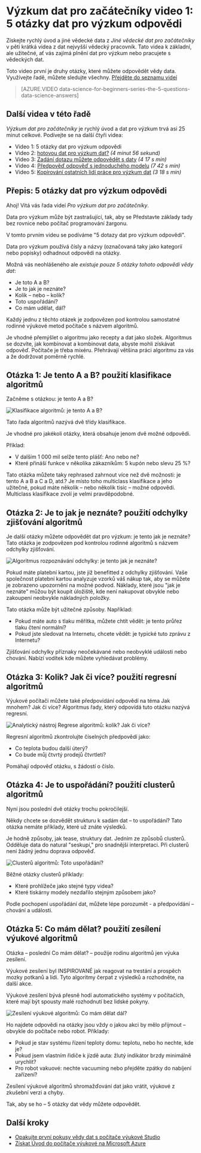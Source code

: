 <properties
   pageTitle="Otázky pro výzkum 5 dat – vědy dat pro začátečníky | Microsoft Azure"
   description="Získejte rychlý úvod a jiné vědecké dat z jiné vědecké dat pro začátečníky pět krátká videa, které začínají 5 otázky dat pro výzkum a odpovědi."
   keywords="prováděním dat pro výzkum, začátečníky vědy data, pro výzkum dat pro začátečníky, typy otázek, data pro výzkum otázek, data pro výzkum video"
   services="machine-learning"
   documentationCenter="na"
   authors="cjgronlund"
   manager="jhubbard"
   editor="cjgronlund"/>

<tags
   ms.service="machine-learning"
   ms.devlang="na"
   ms.topic="article"
   ms.tgt_pltfrm="na"
   ms.workload="na"
   ms.date="10/20/2016"
   ms.author="cgronlun;garye"/>

# <a name="data-science-for-beginners-video-1-the-5-questions-data-science-answers"></a>Výzkum dat pro začátečníky video 1: 5 otázky dat pro výzkum odpovědi

Získejte rychlý úvod a jiné vědecké data z *Jiné vědecké dat pro začátečníky* v pěti krátká videa z dat nejvyšší vědecký pracovník. Tato videa k základní, ale užitečné, ať vás zajímá plnění dat pro výzkum nebo pracujete s vědeckých dat.

Toto video první je druhy otázky, které můžete odpovědět vědy data. Využívejte řadě, můžete sledujte všechny. [Přejděte do seznamu videí](#other-videos-in-this-series)

> [AZURE.VIDEO data-science-for-beginners-series-the-5-questions-data-science-answers]

## <a name="other-videos-in-this-series"></a>Další videa v této řadě

*Výzkum dat pro začátečníky* je rychlý úvod a dat pro výzkum trvá asi 25 minut celkové. Podívejte se na další čtyři videa:

  * Video 1: 5 otázky dat pro výzkum odpovědi
  * Video 2: [hotovou dat pro výzkum dat?](machine-learning-data-science-for-beginners-is-your-data-ready-for-data-science.md) *(4 minut 56 sekund)*
  * Video 3: [Zadání dotazu můžete odpovědět s daty](machine-learning-data-science-for-beginners-ask-a-question-you-can-answer-with-data.md) *(4 17 s min)*
  * Video 4: [Předpověď odpověď s jednoduchého modelu](machine-learning-data-science-for-beginners-predict-an-answer-with-a-simple-model.md) *(7 42 s min)*
  * Video 5: [Kopírování ostatních lidí práce pro výzkum dat](machine-learning-data-science-for-beginners-copy-other-peoples-work-to-do-data-science.md) *(3 18 s min)*

## <a name="transcript-the-5-questions-data-science-answers"></a>Přepis: 5 otázky dat pro výzkum odpovědi

Ahoj! Vítá vás řada videí *Pro výzkum dat pro začátečníky*.

Data pro výzkum může být zastrašující, tak, aby se Představte základy tady bez rovnice nebo počítač programování žargonu.

V tomto prvním videu se podíváme "5 dotazy dat pro výzkum odpovědi".

Data pro výzkum používá čísly a názvy (označovaná taky jako kategorií nebo popisky) odhadnout odpovědi na otázky.

Možná vás neohlášeného ale *existuje pouze 5 otázky tohoto odpovědi vědy dat*:

  * Je toto A a B?
  * Je to jak je neznáte?
  * Kolik – nebo – kolik?
  * Toto uspořádání?
  * Co mám udělat, dál?

  Každý jednu z těchto otázek je zodpovězen pod kontrolou samostatné rodinné výukové metod počítače s názvem algoritmů.


Je vhodné přemýšlet o algoritmu jako recepty a dat jako složek. Algoritmus se dozvíte, jak kombinovat a kombinovat data, abyste mohli získávat odpověď. Počítače je třeba mixéru. Přehrávají většina práci algoritmu za vás a že dodržovat poměrně rychlé.

## <a name="question-1-is-this-a-or-b-uses-classification-algorithms"></a>Otázka 1: Je tento A a B? použití klasifikace algoritmů

Začněme s otázkou: je tento A a B?

![Klasifikace algoritmů: je tento A a B?](./media/machine-learning-data-science-for-beginners-the-5-questions-data-science-answers/machine-learning-data-science-classification-algorithms.png)

Tato řada algoritmů nazývá dvě třídy klasifikace.

Je vhodné pro jakékoli otázky, která obsahuje jenom dvě možné odpovědi.

Příklad:

  * V dalším 1 000 mil selže tento plášť: Ano nebo ne?
  * Které přináší funkce v několika zákazníkům: 5 kupón nebo slevu 25 %?

Tato otázka můžete taky rephrased zahrnout více než dvě možnosti: je tento A a B a C a D, atd.?  Je místo toho multiclass klasifikace a jeho užitečné, pokud máte několik – nebo několik tisíc – možné odpovědi. Multiclass klasifikace zvolí je velmi pravděpodobné.

## <a name="question-2-is-this-weird-uses-anomaly-detection-algorithms"></a>Otázka 2: Je to jak je neznáte? použití odchylky zjišťování algoritmů

Je další otázky můžete odpovědět dat pro výzkum: je tento jak je neznáte? Tato otázka je zodpovězen pod kontrolou rodinné algoritmů s názvem odchylky zjišťování.

![Algoritmus rozpoznávání odchylky: je tento jak je neznáte?](./media/machine-learning-data-science-for-beginners-the-5-questions-data-science-answers/machine-learning-data-science-anomaly-detection-algorithms.png)


Pokud máte platební kartou, jste již benefitted z odchylky zjišťování. Vaše společnost platební kartou analyzuje vzorků váš nákup tak, aby se můžete je zobrazeno upozornění na možné podvod. Náklady, které jsou "jak je neznáte" můžou být koupit úložiště, kde není nakupovat obvykle nebo zakoupení neobvykle nákladných položky.

Tato otázka může být užitečné způsoby. Například:

  * Pokud máte auto s tlaku měřítka, můžete chtít vědět: je tento průřez tlaku čtení normální?
  * Pokud jste sledovat na Internetu, chcete vědět: je typické tuto zprávu z Internetu?

Zjišťování odchylky příznaky neočekávané nebo neobvyklé události nebo chování. Nabízí vodítek kde můžete vyhledávat problémy.



## <a name="question-3-how-much-or-how-many-uses-regression-algorithms"></a>Otázka 3: Kolik? Jak či více? použití regresní algoritmů

Výukové počítači můžete také předpovídání odpovědí na téma Jak mnohem? Jak či více? Algoritmus řady, který odpovídá tuto otázku nazývá regresní.

![Analytický nástroj Regrese algoritmů: kolik? Jak či více?](./media/machine-learning-data-science-for-beginners-the-5-questions-data-science-answers/machine-learning-data-science-regression-algorithms.png)


Regresní algoritmů zkontrolujte číselných předpovědí jako:

  * Co teplota budou další úterý?  
  * Co bude můj čtvrtý prodejů čtvrtletí?

Pomáhají odpověď otázku, s žádostí o číslo.

## <a name="question-4-how-is-this-organized-uses-clustering-algorithms"></a>Otázka 4: Je to uspořádání? použití clusterů algoritmů

Nyní jsou poslední dvě otázky trochu pokročilejší.

Někdy chcete se dozvědět strukturu k sadám dat – to uspořádání? Tato otázka nemáte příklady, které už znáte výsledků.

Je hodně způsoby, jak tease, struktury dat. Jedním ze způsobů clusterů. Odděluje data do natural "seskupí," pro snadnější interpretaci. Při clusterů není žádný jednu doprava odpověď.

![Clusterů algoritmů: Toto uspořádání?](./media/machine-learning-data-science-for-beginners-the-5-questions-data-science-answers/machine-learning-data-science-clustering-algorithms.png)

Běžné otázky clusterů příklady:

  * Které prohlížeče jako stejné typy videa?
  * Které tiskárny modely nezdařilo stejným způsobem jako?

Podle pochopení uspořádání dat, můžete lépe porozumět - a předpovídání – chování a události.  

## <a name="question-5-what-should-i-do-now-uses-reinforcement-learning-algorithms"></a>Otázka 5: Co mám dělat? použití zesílení výukové algoritmů

Otázka – poslední Co mám dělat? – použije rodinu algoritmů jen výuka zesílení.

Výukové zesílení byl INSPIROVANÉ jak reagovat na trestání a prospěch mozky potkanů a lidi. Tyto algoritmy čerpat z výsledků a rozhodněte, na další akce.

Výukové zesílení bývá přesně hodí automatického systémy v počítačích, které mají být spousty malé rozhodnutí bez lidské pokyny.

![Zesílení výukové algoritmů: Co mám dělat dál?](./media/machine-learning-data-science-for-beginners-the-5-questions-data-science-answers/machine-learning-data-science-reinforcement-learning-algorithms.png)

Ho najdete odpovědi na otázky jsou vždy o jakou akci by mělo přijmout – obvykle do počítače nebo robot. Příklady:

  * Pokud je stav systému řízení teploty domu: teplotu, nebo ho nechte, kde je?  
  * Pokud jsem vlastním řidiče k jízdě auta: žlutý indikátor brzdy minimálně urychlit?  
  * Pro robot vakuové: nechte vacuuming nebo přejděte zpátky do nabíjení zařízení?

Zesílení výukové algoritmů shromažďování dat jako vrátit, výukové z zkušební verzi a chyby.

Tak, aby se ho – 5 otázky dat vědy můžete odpovědět.



## <a name="next-steps"></a>Další kroky

  * [Opakujte první pokusy vědy dat s počítače výukové Studio](machine-learning-create-experiment.md)
  * [Získat Úvod do počítače výukové na Microsoft Azure](machine-learning-what-is-machine-learning.md)
